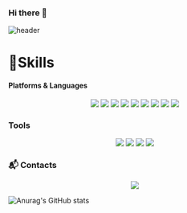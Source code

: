 ### Hi there 👋

<!--
**woorain20/woorain20** is a ✨ _special_ ✨ repository because its `README.md` (this file) appears on your GitHub profile.

Here are some ideas to get you started:

- 🔭 I’m currently working on ...
- 🌱 I’m currently learning ...
- 👯 I’m looking to collaborate on ...
- 🤔 I’m looking for help with ...
- 💬 Ask me about ...
- 📫 How to reach me: ...
- 😄 Pronouns: ...
- ⚡ Fun fact: ...
-->

![header](https://capsule-render.vercel.app/api?type=waving&color=auto&height=300&section=header&text=WooGi%20Kim&fontSize=90)

# 💪Skills
#### Platforms & Languages
<p align="center">
  <img src="https://img.shields.io/badge/Svelte-FF3E00?style=flat-square&logo=Svelte&logoColor=white"/>
  <img src="https://img.shields.io/badge/Java-007396?style=flat-square&logo=Java&logoColor=white"/>
  <img src="https://img.shields.io/badge/JavaScript-F7DF1E?style=flat-square&logo=JavaScript&logoColor=white"/>
  <img src="https://img.shields.io/badge/C Sharp-239120?style=flat-square&logo=C Sharp&logoColor=white"/>
  <img src="https://img.shields.io/badge/Spring-6DB33F?style=flat-square&logo=Spring&logoColor=white"/>
  <img src="https://img.shields.io/badge/Spring Boot-6DB33F?style=flat-square&logo=Spring Boot&logoColor=white"/>
  <img src="https://img.shields.io/badge/MySQL-4479A1?style=flat-square&logo=MySQL&logoColor=white"/>
  <img src="https://img.shields.io/badge/Microsoft SQL Server-CC2927?style=flat-square&logo=Microsoft SQL Server&logoColor=white"/>
  <img src="https://img.shields.io/badge/Python-3766AB?style=flat-square&logo=Python&logoColor=white"/>
</p>

### Tools
<p align="center">
  <img src="https://img.shields.io/badge/Git-F05032.svg?&style=flat-square&logo=Git&logoColor=white"/>
  <img src="https://img.shields.io/badge/Eclipse%20IDE-2C2255.svg?&style=flat-square&logo=Eclipse%20IDE&logoColor=white"/>
  <img src="https://img.shields.io/badge/Visual%20Studio%20Code-007ACC.svg?&style=flat-square&logo=Visual%20Studio%20Code&logoColor=white"/>
  <img src="https://img.shields.io/badge/Visual%20Studio-5C2D91.svg?&style=flat-square&logo=Visual%20Studio&logoColor=white"/>
</P>

### :mailbox_with_mail: Contacts
<p align="center">
  <img src="https://img.shields.io/badge/Gmail-d14836?style=flat-square&logo=Gmail&logoColor=white&link=mailto:suoerwgzi@gmail.com)](mailto:suoerwgzi@gmail.com)"/>
</p>

![Anurag's GitHub stats](https://github-readme-stats.vercel.app/api?username=woorain20&show_icons=true&theme=radical)
